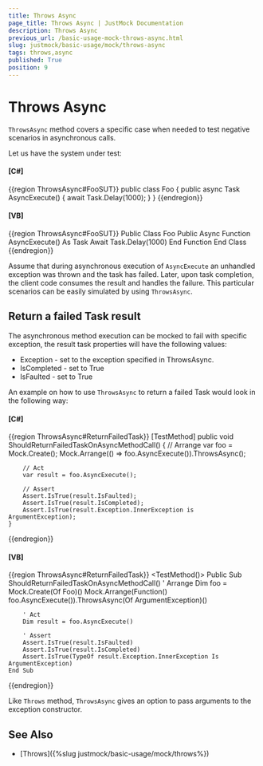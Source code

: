 ```yaml
---
title: Throws Async
page_title: Throws Async | JustMock Documentation
description: Throws Async
previous_url: /basic-usage-mock-throws-async.html
slug: justmock/basic-usage/mock/throws-async
tags: throws,async
published: True
position: 9
---
```


# Throws Async

`ThrowsAsync` method covers a specific case when needed to test negative scenarios in asynchronous calls. 

Let us have the system under test:

  #### __[C#]__

  {{region ThrowsAsync#FooSUT}}
    public class Foo
    {
        public async Task AsyncExecute()
        {
            await Task.Delay(1000);
        }
    }
  {{endregion}}

  #### __[VB]__

  {{region ThrowsAsync#FooSUT}}
    Public Class Foo
        Public Async Function AsyncExecute() As Task
            Await Task.Delay(1000)
        End Function
    End Class
  {{endregion}}

Assume that during asynchronous execution of `AsyncExecute` an unhandled exception was thrown and the task has failed. Later, upon task completion, the client code consumes the result and handles the failure. This particular scenarios can be easily simulated by using `ThrowsAsync`.

## Return a failed Task result

The asynchronous method execution can be mocked to fail with specific exception, the result task properties will have the following values:

 * Exception - set to the exception specified in ThrowsAsync.
 * IsCompleted - set to True
 * IsFaulted - set to True

An example on how to use `ThrowsAsync` to return a failed Task would look in the following way:

  #### __[C#]__

  {{region ThrowsAsync#ReturnFailedTask}}
    [TestMethod]
    public void ShouldReturnFailedTaskOnAsyncMethodCall()
    {
        // Arrange
        var foo = Mock.Create<Foo>();
        Mock.Arrange(() => foo.AsyncExecute()).ThrowsAsync<ArgumentException>();

        // Act
        var result = foo.AsyncExecute();

        // Assert
        Assert.IsTrue(result.IsFaulted);
        Assert.IsTrue(result.IsCompleted);
        Assert.IsTrue(result.Exception.InnerException is ArgumentException);
    }
  {{endregion}}

  #### __[VB]__

  {{region ThrowsAsync#ReturnFailedTask}}
    <TestMethod()>
    Public Sub ShouldReturnFailedTaskOnAsyncMethodCall()
        ' Arrange
        Dim foo = Mock.Create(Of Foo)()
        Mock.Arrange(Function() foo.AsyncExecute()).ThrowsAsync(Of ArgumentException)()

        ' Act
        Dim result = foo.AsyncExecute()

        ' Assert
        Assert.IsTrue(result.IsFaulted)
        Assert.IsTrue(result.IsCompleted)
        Assert.IsTrue(TypeOf result.Exception.InnerException Is ArgumentException)
    End Sub
  {{endregion}}

Like `Throws` method, `ThrowsAsync` gives an option to pass arguments to the exception constructor.
  
## See Also

 * [Throws]({%slug justmock/basic-usage/mock/throws%})
